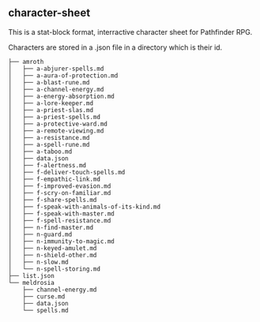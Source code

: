 character-sheet
---

This is a stat-block format, interractive character sheet for Pathfinder RPG.

Characters are stored in a .json file in a directory which is their id.

```
├── amroth
│   ├── a-abjurer-spells.md
│   ├── a-aura-of-protection.md
│   ├── a-blast-rune.md
│   ├── a-channel-energy.md
│   ├── a-energy-absorption.md
│   ├── a-lore-keeper.md
│   ├── a-priest-slas.md
│   ├── a-priest-spells.md
│   ├── a-protective-ward.md
│   ├── a-remote-viewing.md
│   ├── a-resistance.md
│   ├── a-spell-rune.md
│   ├── a-taboo.md
│   ├── data.json
│   ├── f-alertness.md
│   ├── f-deliver-touch-spells.md
│   ├── f-empathic-link.md
│   ├── f-improved-evasion.md
│   ├── f-scry-on-familiar.md
│   ├── f-share-spells.md
│   ├── f-speak-with-animals-of-its-kind.md
│   ├── f-speak-with-master.md
│   ├── f-spell-resistance.md
│   ├── n-find-master.md
│   ├── n-guard.md
│   ├── n-immunity-to-magic.md
│   ├── n-keyed-amulet.md
│   ├── n-shield-other.md
│   ├── n-slow.md
│   └── n-spell-storing.md
├── list.json
└── meldrosia
    ├── channel-energy.md
    ├── curse.md
    ├── data.json
    └── spells.md
```